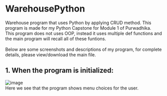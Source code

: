# WarehousePython
Warehouse program that uses Python by applying CRUD method. This program is made for my Python Capstone for Module 1 of Purwadhika. <br />
This program does not uses OOP, instead it uses multiple def functions and the main program will recall all of these funtions. <br /> <br />
Below are some screenshots and descriptions of my program, for complete details, please view/download the main file.

## 1. When the program is initialized:
![image](https://github.com/nneguita/WarehousePython/assets/142083724/3a41ef30-aa72-4e6e-89d8-9ee5d305ca97) <br />
Here we see that the program shows menu choices for the user.
